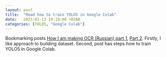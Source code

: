 ```yaml
---
layout: post
title:  "Read how to train YOLO5 in Google Colab"
date:   2023-03-13 19:19:00 +0200
categories: [YOLO5, "Google Colab"]
---
```

Bookmarking posts [How I am making OCR (Russian) part 1](https://habr.com/ru/post/717862/), [Part 2](https://habr.com/ru/post/721758/). Firstly, I like approach to building dataset. Second, post has steps how to train YOLO5 in Google Colab.
